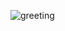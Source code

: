 ![greeting](https://user-images.githubusercontent.com/81508584/163671126-c2790e07-ecac-462c-aea5-747b458a9553.png)
